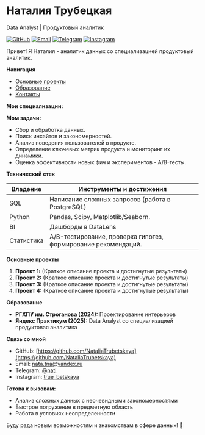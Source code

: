 # Наталия Трубецкая
Data Analyst | Продуктовый аналитик

[![GitHub](https://img.shields.io/badge/GitHub-Profile-blue?style=flat-square&logo=github)](https://github.com/NataliaTrubetskaya)
[![Email](https://img.shields.io/badge/Email-nata.tna%40yandex.ru-green?style=flat-square&logo=gmail)](mailto:nata.tna@yandex.ru)
[![Telegram](https://img.shields.io/badge/Telegram-%40nati-blue?style=flat-square&logo=telegram)](https://t.me/nati)
[![Instagram](https://img.shields.io/badge/Instagram-true_betskaya-purple?style=flat-square&logo=instagram)](https://www.instagram.com/true_betskaya/)

Привет! Я Наталия - аналитик данных со специализацией продуктовый аналитик. 

**Навигация**

- [Основные проекты](#основные-проекты)
- [Образование](#образование)
- [Контакты](#связь-со-мной)

**Мои специализации:**

**Мом задачи:**

   *   Сбор и обработка данных.
   *   Поиск инсайтов и закономерностей.
   *   Анализ поведения пользователей в продукте.
   *   Определение ключевых метрик продукта и мониторинг их динамики.
   *   Оценка эффективности новых фич и экспериментов - A/B-тесты.

**Технический стек**

| Владение   | Инструменты и достижения                                                                                                                                                                                                 |
|----------|---------------------------------------------------------------------------------------------------------------------------------------------------------------------------------------------------------------------------|
| SQL      |  Написание сложных запросов (работа в PostgreSQL)|
| Python   |  Pandas, Scipy, Matplotlib/Seaborn.    |
| BI       |  Дашборды в DataLens                                                                       |
| Статистика |  A/B-тестирование, проверка гипотез, формирование рекомендаций.                                                                 |

<a name="основные-проекты"></a>
**Основные проекты**

1.  **Проект 1:** (Краткое описание проекта и достигнутые результаты)
2.  **Проект 2:** (Краткое описание проекта и достигнутые результаты)
3.  **Проект 3:** (Краткое описание проекта и достигнутые результаты)
4.  **Проект 4:** (Краткое описание проекта и достигнутые результаты)

<a name="образование"></a>
**Образование**

*   **РГХПУ им. Строганова (2024):** Проектирование интерьеров
*   **Яндекс Практикум (2025):** Data Analyst со специализацией продуктовая аналитика

<a name="связь-со-мной"></a>
**Связь со мной**

*   GitHub: [https://github.com/NataliaTrubetskaya](https://github.com/NataliaTrubetskaya)
*   Email: [nata.tna@yandex.ru](mailto:nata.tna@yandex.ru)
*   Telegram: [@nati](https://t.me/nati)
*   Instagram: [true\_betskaya](https://www.instagram.com/true_betskaya/)

**Готова к вызовам:**

*   Анализ сложных данных с неочевидными закономерностями
*   Быстрое погружение в предметную область
*   Работа в условиях неопределенности

Буду рада новым возможностям и знакомствам в сфере данных! 🚀
